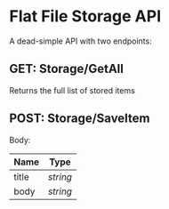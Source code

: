 # Flat File Storage API

A dead-simple API with two endpoints:

## GET: Storage/GetAll
Returns the full list of stored items

## POST: Storage/SaveItem
Body:

| Name    | Type |
| -------- | ------- |
| title | _string_ |
| body | _string_ |

